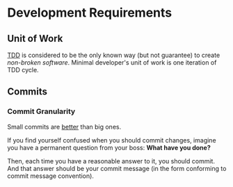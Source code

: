 # Development Requirements

## Unit of Work

[TDD](https://en.wikipedia.org/wiki/Test-driven_development) is considered to be the only known way
(but not guarantee) to create *non-broken software*. Minimal developer's unit of work is one
iteration of TDD cycle.

## Commits

### Commit Granularity

Small commits are [better](https://gitforteams.com/resources/commit-granularity.html) than big ones.

If you find yourself confused when you should commit changes, imagine you have a permanent question
from your boss: **What have you done?**

Then, each time you have a reasonable answer to it, you should commit. And that answer should be
your commit message (in the form conforming to commit message convention).
